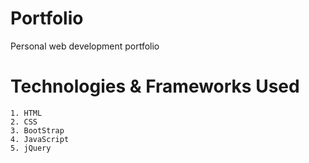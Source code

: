 # Portfolio
Personal web development portfolio

# Technologies & Frameworks Used
    1. HTML
    2. CSS
    3. BootStrap
    4. JavaScript
    5. jQuery
